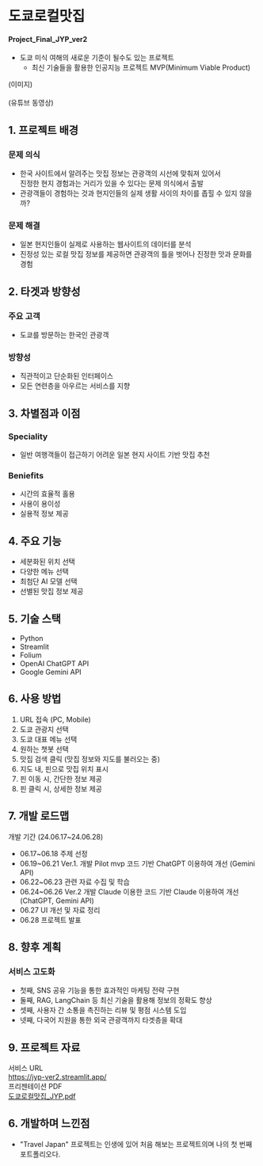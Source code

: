 # 도쿄로컬맛집
#### Project_Final_JYP_ver2
- 도쿄 미식 여해의 새로운 기준이 될수도 있는 프로젝트
  * 최신 기술들을 활용한 인공지능 프로젝트 MVP(Minimum Viable Product)

(이미지)
<br>
<br>
(유튜브 동영상)
<br>

## 1. 프로젝트 배경
### 문제 의식
- 한국 사이트에서 알려주는 맛집 정보는 관광객의 시선에 맞춰져 있어서<br>
진정한 현지 경험과는 거리가 있을 수 있다는 문제 의식에서 출발
- 관광객들이 경험하는 것과 현지인들의 실제 생활 사이의 차이를 좁힐 수 있지 않을까?
### 문제 해결
- 일본 현지인들이 실제로 사용하는 웹사이트의 데이터를 분석
- 진정성 있는 로컬 맛집 정보를 제공하면 관광객의 틀을 벗어나 진정한 맛과 문화를 경험

## 2. 타겟과 방향성
### 주요 고객
- 도쿄를 방문하는 한국인 관광객
### 방향성
- 직관적이고 단순화된 인터페이스
- 모든 연련층을 아우르는 서비스를 지향

## 3. 차별점과 이점
### Speciality
- 일반 여행객들이 접근하기 어려운 일본 현지 사이트 기반 맛집 추천
### Beniefits
- 시간의 효율적 홀용
- 사용이 용이성
- 실용적 정보 제공

## 4. 주요 기능
- 세분화된 위치 선택
- 다양한 메뉴 선택
- 최첨단 AI 모델 선택
- 선별된 맛집 정보 제공

## 5. 기술 스택
- Python
- Streamlit
- Folium
- OpenAI ChatGPT API
- Google Gemini API

## 6. 사용 방법
<ol>
<li>URL 접속 (PC, Mobile)</li>
<li>도쿄 관광지 선택</li>
<li>도쿄 대표 메뉴 선택</li>
<li>원하는 챗봇 선택</li>
<li>맛집 검색 클릭 (맛집 정보와 지도를 불러오는 중)</li>
<li>지도 내,  핀으로 맛집 위치 표시</li>
<li>핀 이동 시, 간단한 정보 제공</li>
<li>핀 클릭 시, 상세한 정보 제공</li>
</ol>

## 7. 개발 로드맵

개발 기간 (24.06.17~24.06.28)
- 06.17~06.18 주제 선정
- 06.19~06.21 Ver.1. 개발
  Pilot mvp 코드 기반 ChatGPT 이용하여 개선 (Gemini API)
- 06.22~06.23 관련 자료 수집 및 학습
- 06.24~06.26 Ver.2 개발
  Claude 이용한 코드 기반 Claude 이용하여 개선 (ChatGPT, Gemini API)
- 06.27 UI 개선 및 자료 정리
- 06.28 프로젝트 발표

## 8. 향후 계획
### 서비스 고도화
 - 첫째, SNS 공유 기능을 통한 효과적인 마케팅 전략 구현
 - 둘째, RAG, LangChain 등 최신 기술을 활용해 정보의 정확도 향상
 - 셋째, 사용자 간 소통을 촉진하는 리뷰 및 평점 시스템 도입
 - 넷째, 다국어 지원을 통한 외국 관광객까지 타겟층을 확대

## 9. 프로젝트 자료
서비스 URL
<br>
https://jyp-ver2.streamlit.app/
<br>
프리젠테이션 PDF
<br>
[도쿄로컬맛집_JYP.pdf](https://github.com/user-attachments/files/16047278/_JYP.pdf)


## 6. 개발하며 느낀점

- "Travel Japan" 프로젝트는 인생에 있어 처음 해보는 프로젝트의며 나의 첫 번째 포트폴리오다.
